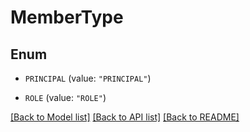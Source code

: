 # MemberType

## Enum


* `PRINCIPAL` (value: `"PRINCIPAL"`)

* `ROLE` (value: `"ROLE"`)


[[Back to Model list]](../README.md#documentation-for-models) [[Back to API list]](../README.md#documentation-for-api-endpoints) [[Back to README]](../README.md)


